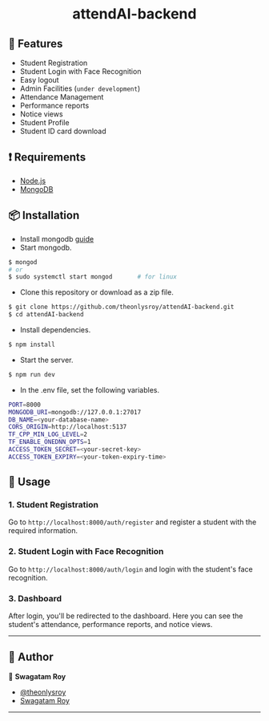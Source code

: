 <h1 align="center">attendAI-backend</h1>

## 📝 Features

- Student Registration
- Student Login with Face Recognition
- Easy logout
- Admin Facilities (`under development`)
- Attendance Management
- Performance reports
- Notice views
- Student Profile
- Student ID card download

## ❗ Requirements

- [Node.js](https://nodejs.org/en/)
- [MongoDB](https://www.mongodb.com/)

## 📦 Installation

- Install mongodb [guide](https://www.mongodb.com/docs/manual/installation/)
- Start mongodb.

```bash
$ mongod
# or
$ sudo systemctl start mongod       # for linux
```

- Clone this repository or download as a zip file.

```bash
$ git clone https://github.com/theonlysroy/attendAI-backend.git
$ cd attendAI-backend
```

- Install dependencies.

```bash
$ npm install
```

- Start the server.

```bash
$ npm run dev
```

- In the .env file, set the following variables.

```bash
PORT=8000
MONGODB_URI=mongodb://127.0.0.1:27017
DB_NAME=<your-database-name>
CORS_ORIGIN=http://localhost:5137
TF_CPP_MIN_LOG_LEVEL=2
TF_ENABLE_ONEDNN_OPTS=1
ACCESS_TOKEN_SECRET=<your-secret-key>
ACCESS_TOKEN_EXPIRY=<your-token-expiry-time>
```

## 🚀 Usage

### 1. Student Registration

Go to `http://localhost:8000/auth/register` and register a student with the required information.

### 2. Student Login with Face Recognition

Go to `http://localhost:8000/auth/login` and login with the student's face recognition.

### 3. Dashboard

After login, you'll be redirected to the dashboard. Here you can see the student's attendance, performance reports, and notice views.

---

## 📝 Author

👤 **Swagatam Roy**

- <i class="fa-brands fa-github"></i> [@theonlysroy](https://github.com/theonlysroy)
- <i class="fa-brands fa-linkedin"></i> [Swagatam Roy](https://www.linkedin.com/in/swagatam-roy/)

---
